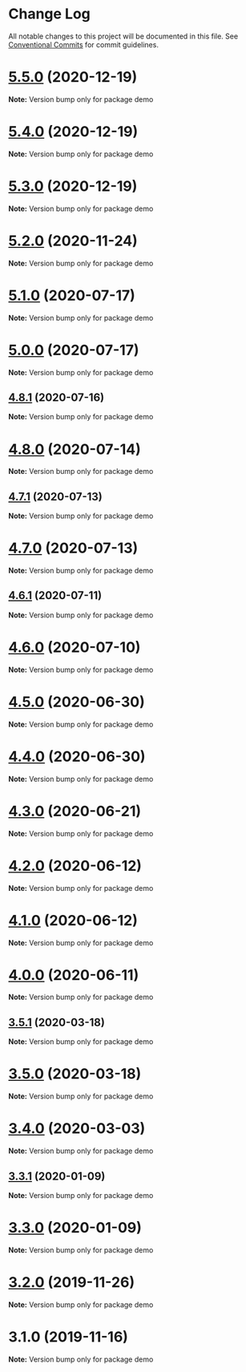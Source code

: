 # Change Log

All notable changes to this project will be documented in this file.
See [Conventional Commits](https://conventionalcommits.org) for commit guidelines.

# [5.5.0](https://github.com/waitingsong/npm-mono-base/compare/v5.4.0...v5.5.0) (2020-12-19)

**Note:** Version bump only for package demo





# [5.4.0](https://github.com/waitingsong/npm-mono-base/compare/v5.3.0...v5.4.0) (2020-12-19)

**Note:** Version bump only for package demo





# [5.3.0](https://github.com/waitingsong/npm-mono-base/compare/v5.2.0...v5.3.0) (2020-12-19)

**Note:** Version bump only for package demo





# [5.2.0](https://github.com/waitingsong/npm-mono-base/compare/v5.1.0...v5.2.0) (2020-11-24)

**Note:** Version bump only for package demo





# [5.1.0](https://github.com/waitingsong/npm-mono-base/compare/v5.0.0...v5.1.0) (2020-07-17)

**Note:** Version bump only for package demo





# [5.0.0](https://github.com/waitingsong/npm-mono-base/compare/v4.8.1...v5.0.0) (2020-07-17)

**Note:** Version bump only for package demo





## [4.8.1](https://github.com/waitingsong/npm-mono-base/compare/v4.8.0...v4.8.1) (2020-07-16)

**Note:** Version bump only for package demo





# [4.8.0](https://github.com/waitingsong/npm-mono-base/compare/v4.7.1...v4.8.0) (2020-07-14)

**Note:** Version bump only for package demo





## [4.7.1](https://github.com/waitingsong/npm-mono-base/compare/v4.7.0...v4.7.1) (2020-07-13)

**Note:** Version bump only for package demo





# [4.7.0](https://github.com/waitingsong/npm-mono-base/compare/v4.6.1...v4.7.0) (2020-07-13)

**Note:** Version bump only for package demo





## [4.6.1](https://github.com/waitingsong/npm-mono-base/compare/v4.6.0...v4.6.1) (2020-07-11)

**Note:** Version bump only for package demo





# [4.6.0](https://github.com/waitingsong/npm-mono-base/compare/v4.5.0...v4.6.0) (2020-07-10)

**Note:** Version bump only for package demo





# [4.5.0](https://github.com/waitingsong/npm-mono-base/compare/v4.4.0...v4.5.0) (2020-06-30)

**Note:** Version bump only for package demo





# [4.4.0](https://github.com/waitingsong/npm-mono-base/compare/v4.3.0...v4.4.0) (2020-06-30)

**Note:** Version bump only for package demo





# [4.3.0](https://github.com/waitingsong/npm-mono-base/compare/v4.2.0...v4.3.0) (2020-06-21)

**Note:** Version bump only for package demo





# [4.2.0](https://github.com/waitingsong/npm-mono-base/compare/v4.1.0...v4.2.0) (2020-06-12)

**Note:** Version bump only for package demo





# [4.1.0](https://github.com/waitingsong/npm-mono-base/compare/v4.0.0...v4.1.0) (2020-06-12)

**Note:** Version bump only for package demo





# [4.0.0](https://github.com/waitingsong/npm-mono-base/compare/v3.5.1...v4.0.0) (2020-06-11)

**Note:** Version bump only for package demo





## [3.5.1](https://github.com/waitingsong/npm-mono-base/compare/v3.5.0...v3.5.1) (2020-03-18)

**Note:** Version bump only for package demo





# [3.5.0](https://github.com/waitingsong/npm-mono-base/compare/v3.4.0...v3.5.0) (2020-03-18)

**Note:** Version bump only for package demo





# [3.4.0](https://github.com/waitingsong/npm-mono-base/compare/v3.3.1...v3.4.0) (2020-03-03)

**Note:** Version bump only for package demo





## [3.3.1](https://github.com/waitingsong/npm-mono-base/compare/v3.3.0...v3.3.1) (2020-01-09)

**Note:** Version bump only for package demo





# [3.3.0](https://github.com/waitingsong/npm-mono-base/compare/v3.2.0...v3.3.0) (2020-01-09)

**Note:** Version bump only for package demo





# [3.2.0](https://github.com/waitingsong/npm-mono-base/compare/v3.1.0...v3.2.0) (2019-11-26)

**Note:** Version bump only for package demo





# 3.1.0 (2019-11-16)

**Note:** Version bump only for package demo

